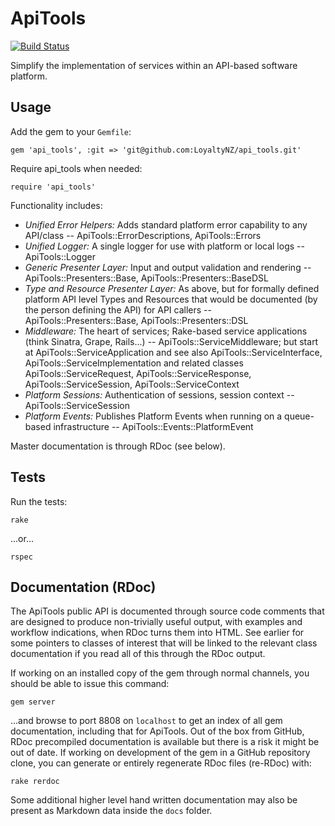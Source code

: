 # ApiTools

[![Build Status](https://magnum.travis-ci.com/LoyaltyNZ/api_tools.svg?token=qenLSjTyBsExZFCraVut&branch=master)](https://magnum.travis-ci.com/LoyaltyNZ/api_tools)

Simplify the implementation of services within an API-based software platform.

## Usage

Add the gem to your `Gemfile`:

    gem 'api_tools', :git => 'git@github.com:LoyaltyNZ/api_tools.git'

Require api_tools when needed:

    require 'api_tools'

Functionality includes:

* _Unified Error Helpers:_ Adds standard platform error capability to any API/class -- ApiTools::ErrorDescriptions, ApiTools::Errors
* _Unified Logger:_ A single logger for use with platform or local logs -- ApiTools::Logger
* _Generic Presenter Layer:_ Input and output validation and rendering -- ApiTools::Presenters::Base, ApiTools::Presenters::BaseDSL
* _Type and Resource Presenter Layer:_ As above, but for formally defined platform API level Types and Resources that would be documented (by the person defining the API) for API callers -- ApiTools::Presenters::Base, ApiTools::Presenters::DSL
* _Middleware:_ The heart of services; Rake-based service applications (think Sinatra, Grape, Rails...) -- ApiTools::ServiceMiddleware; but start at ApiTools::ServiceApplication and see also ApiTools::ServiceInterface, ApiTools::ServiceImplementation and related classes ApiTools::ServiceRequest, ApiTools::ServiceResponse, ApiTools::ServiceSession, ApiTools::ServiceContext
* _Platform Sessions:_ Authentication of sessions, session context -- ApiTools::ServiceSession
* _Platform Events:_ Publishes Platform Events when running on a queue-based infrastructure -- ApiTools::Events::PlatformEvent

Master documentation is through RDoc (see below).

## Tests

Run the tests:

    rake

...or...

    rspec

## Documentation (RDoc)

The ApiTools public API is documented through source code comments that are designed to produce non-trivially useful output, with examples and workflow indications, when RDoc turns them into HTML. See earlier for some pointers to classes of interest that will be linked to the relevant class documentation if you read all of this through the RDoc output.

If working on an installed copy of the gem through normal channels, you should be able to issue this command:

    gem server

...and browse to port 8808 on `localhost` to get an index of all gem documentation, including that for ApiTools. Out of the box from GitHub, RDoc precompiled documentation is available but there is a risk it might be out of date. If working on development of the gem in a GitHub repository clone, you can generate or entirely regenerate RDoc files (re-RDoc) with:

    rake rerdoc

Some additional higher level hand written documentation may also be present as Markdown data inside the `docs` folder.
